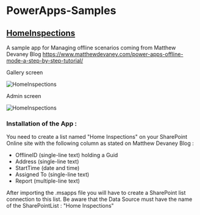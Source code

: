 # PowerApps-Samples
## [HomeInspections](https://github.com/MichelLaplane/PowerApps-Samples/tree/main/HomeInspections)

A sample app for Managing offline scenarios coming from Matthew Devaney Blog https://www.matthewdevaney.com/power-apps-offline-mode-a-step-by-step-tutorial/

Gallery screen

![HomeInspections](https://github.com/MichelLaplane/PowerApps-Samples/raw/main/HomeInspections/Images/)


Admin screen

![HomeInspections](https://github.com/MichelLaplane/PowerApps-Samples/raw/main/HomeInspections/Images/)

### Installation of the App :

You need to create a list named "Home Inspections" on your SharePoint Online site with the following column as stated on Matthew Devaney Blog :

  - OfflineID (single-line text) holding a Guid
  - Address (single-line text)
  - StartTime (date and time)
  - Assigned To (single-line text)
  - Report (multiple-line text)

After importing the .msapps file you will have to create a SharePoint list connection to this list. Be aware that the Data Source must have the name of the SharePointList :  "Home Inspections"






